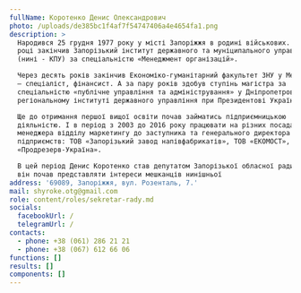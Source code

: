 ```yaml
---
fullName: Коротенко Денис Олександрович
photo: /uploads/de385bc1f4af7f54747406a4e4654fa1.png
description: >
  Народився 25 грудня 1977 року у місті Запоріжжя в родині військових. У 2007
  році закінчив Запорізький інститут державного та муніципального управління
  (нині - КПУ) за спеціальністю «Менеджмент організацій».

  Через десять років закінчив Економіко-гуманітарний факультет ЗНУ у Мелітополі
  – спеціаліст, фінансист. А за пару років здобув ступінь магістра за
  спеціальністю «публічне управління та адміністрування» у Дніпропетровському
  регіональному інституті державного управління при Президентові України.

  Ще до отримання першої вищої освіти почав займатись підприємницькою
  діяльністю. І в період з 2003 до 2016 року працювати на різних посадах від
  менеджера відділу маркетингу до заступника та генерального директора
  підприємств: ТОВ «Запорізький завод напівфабрикатів», ТОВ «ЕКОМОСТ», ТОВ
  «Продрезерв-Україна».

  В цей період Денис Коротенко став депутатом Запорізької обласної ради. Ще тоді
  він почав представляти інтереси мешканців нинішньої
address: '69089, Запоріжжя, вул. Розенталь, 7.'
mail: shyroke.otg@gmail.com
role: content/roles/sekretar-rady.md
socials:
  facebookUrl: /
  telegramUrl: /
contacts:
  - phone: +38 (061) 286 21 21
  - phone: +38 (067) 612 66 06
functions: []
results: []
components: []
---
```





